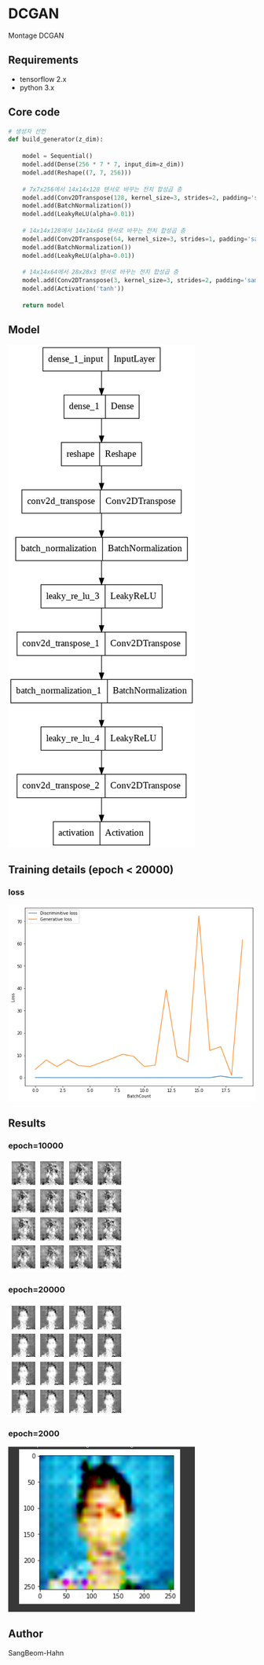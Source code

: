 # DCGAN
Montage DCGAN

## Requirements
* tensorflow 2.x
* python 3.x

## Core code
```python
# 생성자 선언
def build_generator(z_dim):

    model = Sequential()
    model.add(Dense(256 * 7 * 7, input_dim=z_dim))
    model.add(Reshape((7, 7, 256)))

    # 7x7x256에서 14x14x128 텐서로 바꾸는 전치 합성곱 층
    model.add(Conv2DTranspose(128, kernel_size=3, strides=2, padding='same'))
    model.add(BatchNormalization())
    model.add(LeakyReLU(alpha=0.01))

    # 14x14x128에서 14x14x64 텐서로 바꾸는 전치 합성곱 층
    model.add(Conv2DTranspose(64, kernel_size=3, strides=1, padding='same'))
    model.add(BatchNormalization())
    model.add(LeakyReLU(alpha=0.01))

    # 14x14x64에서 28x28x3 텐서로 바꾸는 전치 합성곱 층
    model.add(Conv2DTranspose(3, kernel_size=3, strides=2, padding='same'))
    model.add(Activation('tanh'))

    return model
```


## Model
![model](./assests/model.png)



## Training details (epoch < 20000)

### loss
![loss_G_100](./assests/loss.PNG)


## Results
### epoch=10000
![test_acc](./assests/result1.PNG)

### epoch=20000
![test_loss](./assests/result2.PNG)

### epoch=2000
![test_loss](./assests/result.PNG)


## Author
SangBeom-Hahn

